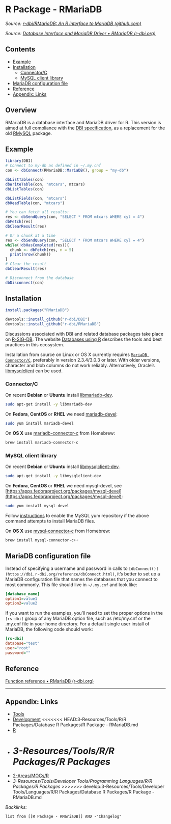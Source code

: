 # R Package - RMariaDB

*Source: [r-dbi/RMariaDB: An R interface to MariaDB (github.com)](https://github.com/r-dbi/RMariaDB)*

*Source: [Database Interface and MariaDB Driver • RMariaDB (r-dbi.org)](https://rmariadb.r-dbi.org/)*

## Contents

* [Example](R%20Package%20-%20RMariaDB.md#example)
* [Installation](R%20Package%20-%20RMariaDB.md#installation)
  * [Connector/C](R%20Package%20-%20RMariaDB.md#connector-c)
  * [MySQL client library](R%20Package%20-%20RMariaDB.md#mysql-client-library)
* [MariaDB configuration file](R%20Package%20-%20RMariaDB.md#mariadb-configuration-file)
* [Reference](R%20Package%20-%20RMariaDB.md#reference)
* [Appendix: Links](R%20Package%20-%20RMariaDB.md#appendix-links)

## Overview

RMariaDB is a database interface and MariaDB driver for R. This version is aimed at full compliance with the [DBI specification](https://cran.r-project.org/package=DBI/vignettes/spec.html), as a replacement for the old [RMySQL](https://cran.r-project.org/package=RMySQL) package.

## Example

````R
library(DBI)
# Connect to my-db as defined in ~/.my.cnf
con <- dbConnect(RMariaDB::MariaDB(), group = "my-db")

dbListTables(con)
dbWriteTable(con, "mtcars", mtcars)
dbListTables(con)

dbListFields(con, "mtcars")
dbReadTable(con, "mtcars")

# You can fetch all results:
res <- dbSendQuery(con, "SELECT * FROM mtcars WHERE cyl = 4")
dbFetch(res)
dbClearResult(res)

# Or a chunk at a time
res <- dbSendQuery(con, "SELECT * FROM mtcars WHERE cyl = 4")
while(!dbHasCompleted(res)){
  chunk <- dbFetch(res, n = 5)
  print(nrow(chunk))
}
# Clear the result
dbClearResult(res)

# Disconnect from the database
dbDisconnect(con)
````

## Installation

````R
install.packages("RMariaDB")

devtools::install_github("r-dbi/DBI")
devtools::install_github("r-dbi/RMariaDB")
````

Discussions associated with DBI and related database packages take place on [R-SIG-DB](https://stat.ethz.ch/mailman/listinfo/r-sig-db). The website [Databases using R](https://db.rstudio.com/) describes the tools and best practices in this ecosystem.

Installation from source on Linux or OS X currently requires [`MariaDB Connector/C`](https://downloads.mariadb.org/connector-c/), preferably in version 2.3.4/3.0.3 or later. With older versions, character and blob columns do not work reliably. Alternatively, Oracle’s [libmysqlclient](https://packages.debian.org/buster/default-libmysqlclient-dev) can be used.

### Connector/C

On recent **Debian** or **Ubuntu** install [libmariadb-dev](https://packages.debian.org/testing/libmariadb-dev).

````bash
sudo apt-get install -y libmariadb-dev
````

On **Fedora**, **CentOS** or **RHEL** we need [mariadb-devel](https://src.fedoraproject.org/rpms/mariadb):

````bash
sudo yum install mariadb-devel
````

On **OS X** use [mariadb-connector-c](https://github.com/Homebrew/homebrew-core/blob/master/Formula/mariadb-connector-c.rb) from Homebrew:

````bash
brew install mariadb-connector-c
````

### MySQL client library

On recent **Debian** or **Ubuntu** install [libmysqlclient-dev](https://packages.debian.org/buster/default-libmysqlclient-dev).

````bash
sudo apt-get install -y libmysqlclient-dev
````

On **Fedora**, **CentOS** or **RHEL** we need mysql-devel, see [https://apps.fedoraproject.org/packages/mysql-devel](https://apps.fedoraproject.org/packages/mysql-devel):

````bash
sudo yum install mysql-devel
````

Follow [instructions](https://dev.mysql.com/doc/mysql-yum-repo-quick-guide/en/) to enable the MySQL yum repository if the above command attempts to install MariaDB files.

On **OS X** use [mysql-connector-c](https://github.com/Homebrew/homebrew-core/blob/master/Formula/mysql-connector-c++.rb) from Homebrew:

````bash
brew install mysql-connector-c++
````

## MariaDB configuration file

Instead of specifying a username and password in calls to `[dbConnect()](https://dbi.r-dbi.org/reference/dbConnect.html)`, it’s better to set up a MariaDB configuration file that names the databases that you connect to most commonly. This file should live in `~/.my.cnf` and look like:

````ini
[database_name]
option1=value1
option2=value2
````

If you want to run the examples, you’ll need to set the proper options in the `[rs-dbi]` group of any MariaDB option file, such as /etc/my.cnf or the .my.cnf file in your home directory. For a default single user install of MariaDB, the following code should work:

````ini
[rs-dbi]
database="test"
user="root"
password=""
````

## Reference

[Function reference • RMariaDB (r-dbi.org)](https://rmariadb.r-dbi.org/reference/index.html)

---

## Appendix: Links

* [Tools](../../../../../Tools.md)
* [Development](../../../../../../../2-Areas/MOCs/Development.md)
  \<\<\<\<\<\<\< HEAD:3-Resources/Tools/R/R Packages/Database R Packages/R Package - RMariaDB.md
* [R](../../../../../../../2-Areas/Code/R/R.md)
* *3-Resources/Tools/R/R Packages/R Packages*
  =======
* [2-Areas/MOCs/R](../../../../../../../2-Areas/MOCs/R.md)
* *3-Resources/Tools/Developer Tools/Programming Languages/R/R Packages/R Packages*
  \>>>>>>> develop:3-Resources/Tools/Developer Tools/Languages/R/R Packages/Database R Packages/R Package - RMariaDB.md

*Backlinks:*

````dataview
list from [[R Package - RMariaDB]] AND -"Changelog"
````
